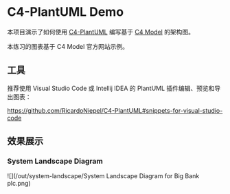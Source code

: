 # C4-PlantUML Demo

本项目演示了如何使用 [C4-PlantUML](https://github.com/RicardoNiepel/C4-PlantUML) 编写基于 [C4 Model](https://c4model.com) 的架构图。

本练习的图表基于 C4 Model 官方网站示例。

## 工具

推荐使用 Visual Studio Code 或 Intellij IDEA 的 PlantUML 插件编辑、预览和导出图表：

https://github.com/RicardoNiepel/C4-PlantUML#snippets-for-visual-studio-code

## 效果展示

### System Landscape Diagram

![](/out/system-landscape/System Landscape Diagram for Big Bank plc.png)